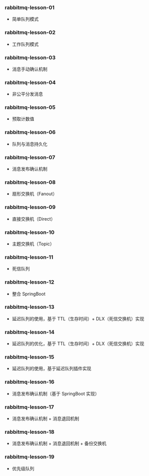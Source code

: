 ### rabbitmq-lesson-01

- 简单队列模式

### rabbitmq-lesson-02

- 工作队列模式

### rabbitmq-lesson-03

- 消息手动确认机制

### rabbitmq-lesson-04

- 非公平分发消息

### rabbitmq-lesson-05

- 预取计数值

### rabbitmq-lesson-06

- 队列与消息持久化

### rabbitmq-lesson-07

- 消息发布确认机制

### rabbitmq-lesson-08

- 扇形交换机（Fanout）

### rabbitmq-lesson-09

- 直接交换机（Direct）

### rabbitmq-lesson-10

- 主题交换机（Topic）

### rabbitmq-lesson-11

- 死信队列

### rabbitmq-lesson-12

- 整合 SpringBoot

### rabbitmq-lesson-13

- 延迟队列的使用，基于 TTL（生存时间）+ DLX（死信交换机）实现

### rabbitmq-lesson-14

- 延迟队列的优化，基于 TTL（生存时间）+ DLX（死信交换机）实现

### rabbitmq-lesson-15

- 延迟队列的使用，基于延迟队列插件实现

### rabbitmq-lesson-16

- 消息发布确认机制（基于 SpringBoot 实现）

### rabbitmq-lesson-17

- 消息发布确认机制 + 消息退回机制

### rabbitmq-lesson-18

- 消息发布确认机制 + 消息退回机制 + 备份交换机

### rabbitmq-lesson-19

- 优先级队列
